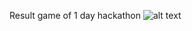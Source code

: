 Result game of 1 day hackathon
![alt text](https://github.com/kirkocha1/RknAvoider/blob/master/github/rknavoider.gif "Rkn Avoider")
